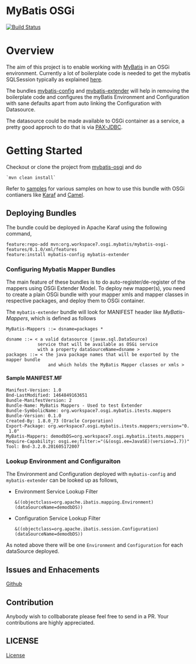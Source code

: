 # MyBatis OSGi

[![Build Status](https://travis-ci.org/kameshsampath/mybatis-osgi.svg?branch=master)](https://travis-ci.org/kameshsampath/mybatis-osgi)


# Overview
The aim of this project is to enable working with [MyBatis](http://www.mybatis.org/mybatis-3/) in an OSGi environment.
Currently a lot of boilerplate code is needed to get the mybatis SQLSession typically as explained [here](http://www.mybatis.org/mybatis-3/getting-started.html).

The bundles [mybatis-config](./mybatis-config) and [mybatis-extender](./mybatis-extender) will help in removing the boilerplate code and configures the myBatis
Environment and Configuration with sane defaults apart from auto linking the Configuration with Datasource.

The datasource could be made available to OSGi container as a service, a pretty good approch to do that is via [PAX-JDBC](https://ops4j1.jira.com/wiki/display/PAXJDBC/Pax+JDBC).

# Getting Started

Checkout or clone the project from [mybatis-osgi](https://github.com/kameshsampath/mybatis-osgi) and do

    `mvn clean install`


Refer to [samples](./samples) for various samples on how to use this bundle with OSGi contianers like [Karaf](http://karaf.apache.org/) and [Camel](http://camel.apache.org/).

## Deploying Bundles

The bundle could be deployed in Apache Karaf using the following command,
```
feature:repo-add mvn:org.workspace7.osgi.mybatis/mybatis-osgi-features/0.1.0/xml/features
feature:install mybatis-config mybatis-extender
```

### Configuring Mybatis Mapper Bundles

The main feature of these bundles is to do auto-register/de-register of the mappers using OSGi Extender Model. To deploy
new mapper(s), you need to create a plain OSGi bundle with your mapper xmls and mapper classes in respective packages, and
deploy them to OSGi container.

The `mybatis-extender` bundle will look for MANIFEST header like *MyBatis-Mappers*, which is defined as follows

```
MyBatis-Mappers ::= dsname=packages *

dsname ::= < a valid datasource (javax.sql.DataSource)
            service that will be available as OSGi service
            with a property dataSourceName=dsname >
packages ::= < the java package names that will be exported by the mapper bundle
                and which holds the MyBatis Mapper classes or xmls >
```

#### Sample MANIFEST.MF

```
Manifest-Version: 1.0
Bnd-LastModified: 1464849163651
Bundle-ManifestVersion: 2
Bundle-Name: MyBatis Mappers - Used to test Extender
Bundle-SymbolicName: org.workspace7.osgi.mybatis.itests.mappers
Bundle-Version: 0.1.0
Created-By: 1.8.0_73 (Oracle Corporation)
Export-Package: org.workspace7.osgi.mybatis.itests.mappers;version="0.
 1.0"
MyBatis-Mappers: demodbDS=org.workspace7.osgi.mybatis.itests.mappers
Require-Capability: osgi.ee;filter:="(&(osgi.ee=JavaSE)(version=1.7))"
Tool: Bnd-3.2.0.201605172007

```

### Lookup Environment and Configuraiton

The Environment and Configuration deployed with `mybatis-config` and `mybatis-extender` can be looked up as follows,

* Environment Service Lookup Filter

    `&((objectclass=org.apache.ibatis.mapping.Environment)(dataSourceName=demodbDS))`

* Configuration Service Lookup Filter

    `&((objectclass=org.apache.ibatis.session.Configuration)(dataSourceName=demodbDS))`

As noted above there will be one `Environment` and `Configuration` for each dataSource deployed.

## Issues and Enhacements
   [Github](https://github.com/kameshsampath/mybatis-osgi/issues)

## Contribution
   Anybody wish to collbaborate please feel free to send in a PR. Your contributions are highly appreciated.

## LICENSE

[License](./LICENSE)
